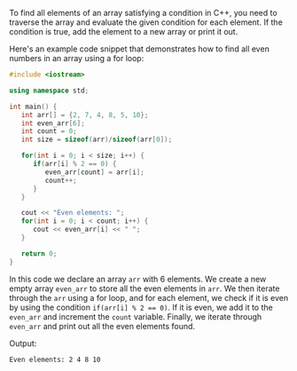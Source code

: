 To find all elements of an array satisfying a condition in C++, you need to traverse the array and evaluate the given condition for each element. If the condition is true, add the element to a new array or print it out.

Here's an example code snippet that demonstrates how to find all even numbers in an array using a for loop:

```cpp
#include <iostream>

using namespace std;

int main() {
   int arr[] = {2, 7, 4, 8, 5, 10};
   int even_arr[6];
   int count = 0;
   int size = sizeof(arr)/sizeof(arr[0]);

   for(int i = 0; i < size; i++) {
      if(arr[i] % 2 == 0) {
         even_arr[count] = arr[i];
         count++;
      }
   }

   cout << "Even elements: ";
   for(int i = 0; i < count; i++) {
      cout << even_arr[i] << " ";
   }

   return 0;
}
```

In this code we declare an array `arr` with 6 elements. We create a new empty array `even_arr` to store all the even elements in `arr`. We then iterate through the `arr` using a for loop, and for each element, we check if it is even by using the condition `if(arr[i] % 2 == 0)`. If it is even, we add it to the `even_arr` and increment the `count` variable. Finally, we iterate through `even_arr` and print out all the even elements found.

Output:
```
Even elements: 2 4 8 10
```